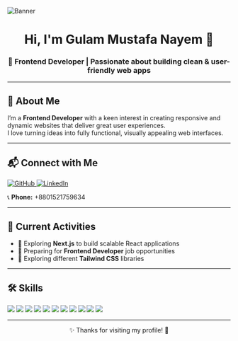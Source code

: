 <!-- Banner Image -->
![Banner](https://i.ibb.co/TxRKCpJq/Linked-In-Banner.png)

<h1 align="center">Hi, I'm Gulam Mustafa Nayem 👋</h1>
<h3 align="center">🚀 Frontend Developer | Passionate about building clean & user-friendly web apps</h3>

---

## 🌟 About Me  
I’m a **Frontend Developer** with a keen interest in creating responsive and dynamic websites that deliver great user experiences.  
I love turning ideas into fully functional, visually appealing web interfaces.

---

## 📬 Connect with Me  
<p align="left">
  <a href="https://github.com/gmnayem631">
    <img src="https://img.shields.io/badge/GitHub-000?style=for-the-badge&logo=github&logoColor=white" alt="GitHub"/>
  </a>
  <a href="https://linkedin.com/in/gulam-mustafa-nayem">
    <img src="https://img.shields.io/badge/LinkedIn-0A66C2?style=for-the-badge&logo=linkedin&logoColor=white" alt="LinkedIn"/>
  </a>
</p>

📞 **Phone:** +8801521759634  

---

## 🔭 Current Activities  
- 🌱 Exploring **Next.js** to build scalable React applications  
- 🎯 Preparing for **Frontend Developer** job opportunities  
- 🎨 Exploring different **Tailwind CSS** libraries  

---

## 🛠️ Skills  

<p>
  <img src="https://img.shields.io/badge/HTML5-E34F26?style=for-the-badge&logo=html5&logoColor=white" />
  <img src="https://img.shields.io/badge/CSS3-1572B6?style=for-the-badge&logo=css3&logoColor=white" />
  <img src="https://img.shields.io/badge/JavaScript-F7DF1E?style=for-the-badge&logo=javascript&logoColor=black" />
  <img src="https://img.shields.io/badge/React-61DAFB?style=for-the-badge&logo=react&logoColor=black" />
  <img src="https://img.shields.io/badge/Tailwind_CSS-06B6D4?style=for-the-badge&logo=tailwind-css&logoColor=white" />
  <img src="https://img.shields.io/badge/Node.js-339933?style=for-the-badge&logo=node.js&logoColor=white" />
  <img src="https://img.shields.io/badge/Express.js-000000?style=for-the-badge&logo=express&logoColor=white" />
  <img src="https://img.shields.io/badge/MongoDB-47A248?style=for-the-badge&logo=mongodb&logoColor=white" />
  <img src="https://img.shields.io/badge/Python-3776AB?style=for-the-badge&logo=python&logoColor=white" />
  <img src="https://img.shields.io/badge/Git-F05032?style=for-the-badge&logo=git&logoColor=white" />
  <img src="https://img.shields.io/badge/Firebase-FFCA28?style=for-the-badge&logo=firebase&logoColor=black" />
</p>

---

<p align="center">✨ Thanks for visiting my profile! 🚀</p>
